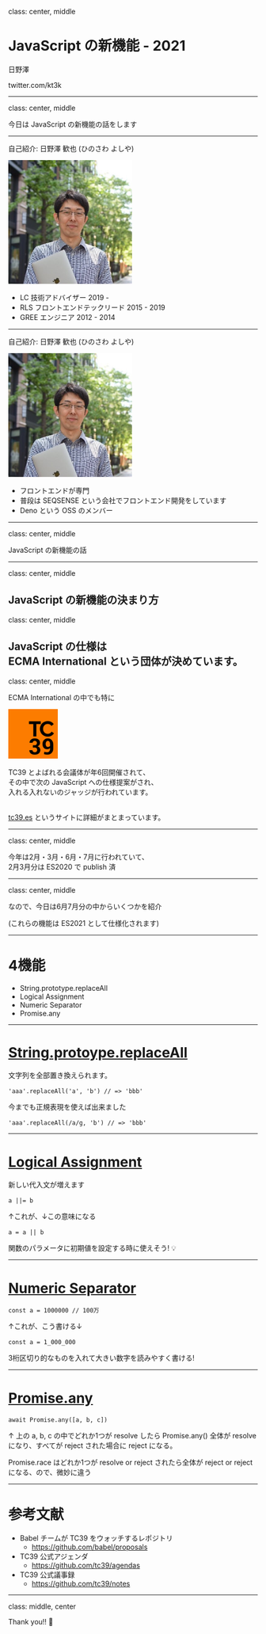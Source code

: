 class: center, middle
# JavaScript の新機能 - 2021

日野澤

twitter.com/kt3k

---
class: center, middle

今日は JavaScript の新機能の話をします

---

自己紹介: 日野澤 歓也 (ひのさわ よしや)

<img src="assets/hino-marunouchi.jpg" width="250" >

- LC 技術アドバイザー 2019 -
- RLS フロントエンドテックリード 2015 - 2019
- GREE エンジニア 2012 - 2014

---

自己紹介: 日野澤 歓也 (ひのさわ よしや)

<img src="assets/hino-marunouchi.jpg" width="250" >

- フロントエンドが専門
- 普段は SEQSENSE という会社でフロントエンド開発をしています
- Deno という OSS のメンバー

---
class: center, middle

JavaScript の新機能の話

---
class: center, middle

JavaScript の新機能の決まり方
---
class: center, middle

JavaScript の仕様は<br/>ECMA International という団体が決めています。
---
class: center, middle

ECMA International の中でも特に<br />

<img src="assets/tc39.svg" width="100" />

TC39 とよばれる会議体が年6回開催されて、<br />その中で次の JavaScript への仕様提案がされ、<br />入れる入れないのジャッジが行われています。<br />
<br />

[tc39.es](https://tc39.es/) というサイトに詳細がまとまっています。

---
class: center, middle

今年は2月・3月・6月・7月に行われていて、<br />2月3月分は ES2020 で publish 済

---
class: center, middle

なので、今日は6月7月分の中からいくつかを紹介

(これらの機能は ES2021 として仕様化されます)

---
# 4機能

- String.prototype.replaceAll
- Logical Assignment
- Numeric Separator
- Promise.any

---

# [String.protoype.replaceAll](https://github.com/tc39/proposal-string-replaceall)

文字列を全部置き換えられます。

```
'aaa'.replaceAll('a', 'b') // => 'bbb'
```

今までも正規表現を使えば出来ました
```
'aaa'.replaceAll(/a/g, 'b') // => 'bbb'
```

---

# [Logical Assignment](https://github.com/tc39/proposal-logical-assignment)

新しい代入文が増えます

```
a ||= b
```

↑これが、↓この意味になる

```
a = a || b
```

関数のパラメータに初期値を設定する時に使えそう! 💡

---

# [Numeric Separator](https://github.com/tc39/proposal-numeric-separator)

```
const a = 1000000 // 100万
```

↑これが、こう書ける↓

```
const a = 1_000_000
```

3桁区切り的なものを入れて大きい数字を読みやすく書ける!

---

# [Promise.any](https://github.com/tc39/proposal-promise-any)

```
await Promise.any([a, b, c])
```

↑ 上の a, b, c の中でどれか1つが resolve したら Promise.any() 全体が resolve になり、すべてが reject された場合に reject になる。

Promise.race はどれか1つが resolve or reject されたら全体が reject or reject になる、ので、微妙に違う

---

# 参考文献

- Babel チームが TC39 をウォッチするレポジトリ
  - https://github.com/babel/proposals
- TC39 公式アジェンダ
  - https://github.com/tc39/agendas
- TC39 公式議事録
  - https://github.com/tc39/notes

---
class: middle, center

Thank you!! 🙇
